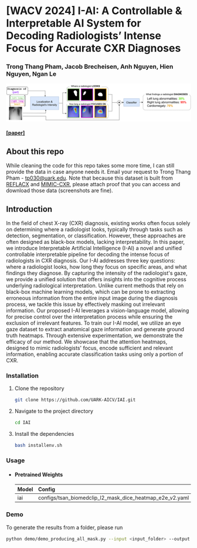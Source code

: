 # [WACV 2024] I-AI: A Controllable & Interpretable AI System for Decoding Radiologists’ Intense Focus for Accurate CXR Diagnoses

### Trong Thang Pham, Jacob Brecheisen, Anh Nguyen, Hien Nguyen, Ngan Le
![](imgs/Overview.png)
#### [[paper]](https://arxiv.org/abs/2309.13550)

## About this repo
While cleaning the code for this repo takes some more time, I can still provide the data in case anyone needs it. Email your request to Trong Thang Pham - tp030@uark.edu. Note that because this dataset is built from [REFLACX](https://physionet.org/content/reflacx-xray-localization/1.0.0/) and [MIMIC-CXR](https://physionet.org/content/mimic-cxr/2.0.0/), please attach proof that you can access and download those data (screenshots are fine). 

## Introduction

In the field of chest X-ray (CXR) diagnosis, existing works often focus solely on determining where a radiologist looks, typically through tasks such as detection, segmentation, or classification. However, these approaches are often designed as black-box models, lacking interpretability. In this paper, we introduce Interpretable Artificial Intelligence (I-AI) a novel and unified controllable interpretable pipeline for decoding the intense focus of radiologists in CXR diagnosis. Our I-AI addresses three key questions: where a radiologist looks, how long they focus on specific areas, and what findings they diagnose. By capturing the intensity of the radiologist's gaze, we provide a unified solution that offers insights into the cognitive process underlying radiological interpretation. Unlike current methods that rely on black-box machine learning models, which can be prone to extracting erroneous information from the entire input image during the diagnosis process, we tackle this issue by effectively masking out irrelevant information. Our proposed I-AI leverages a vision-language model, allowing for precise control over the interpretation process while ensuring the exclusion of irrelevant features.
To train our I-AI model, we utilize an eye gaze dataset to extract anatomical gaze information and generate ground truth heatmaps. Through extensive experimentation, we demonstrate the efficacy of our method. We showcase that the attention heatmaps, designed to mimic radiologists' focus, encode sufficient and relevant information, enabling accurate classification tasks using only a portion of CXR. 


### Installation
1. Clone the repository
    ```sh
    git clone https://github.com/UARK-AICV/IAI.git
    ```
2. Navigate to the project directory
    ```sh
    cd IAI
    ```
3. Install the dependencies
    ```sh
    bash installenv.sh
    ```



### Usage


- #### Pretrained Weights

  |Model|Config |Weights|
  |-----|-------|---|
  |iai|configs/tsan_biomedclip_l2_mask_dice_heatmap_e2e_v2.yaml | [onedrive](https://uark-my.sharepoint.com/:u:/g/personal/tp030_uark_edu/EYcAXbcARnBJu2f4Lr1yO2EBWVXd3GlKnjTT6e3XpmIuOA?e=tlnmDE)|

### Demo
To generate the results from a folder, please run 
```bash
python demo/demo_producing_all_mask.py --input <input_folder> --output <output_folder> --config <config_file> --weights <weights_file>
```

